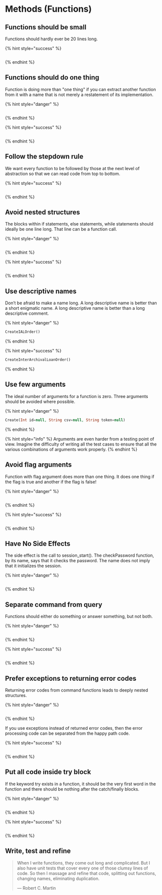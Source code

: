 # Methods (Functions)

## Functions should be small

Functions should hardly ever be 20 lines long.

{% hint style="success" %}
```php
```
{% endhint %}

## Functions should do one thing

Function is doing more than "one thing" if you can extract another function from it with a name that is not merely a restatement of its implementation.

{% hint style="danger" %}
```php
```
{% endhint %}

{% hint style="success" %}
```php
```
{% endhint %}

## Follow the stepdown rule

We want every function to be followed by those at the next level of abstraction so that we can read code from top to bottom.

{% hint style="success" %}
```php
```
{% endhint %}

## Avoid nested structures

The blocks within if statements, else statements, while statements should ideally be one line long. That line can be a function call.

{% hint style="danger" %}
```php
```
{% endhint %}

{% hint style="success" %}
```php
```
{% endhint %}

## Use descriptive names

Don’t be afraid to make a name long. A long descriptive name is better than a short enigmatic name. A long descriptive name is better than a long descriptive comment.

{% hint style="danger" %}
```php
CreateIALOrder()
```
{% endhint %}

{% hint style="success" %}
```php
CreateInterArchivalLoanOrder()
```
{% endhint %}

## Use few arguments

The ideal number of arguments for a function is zero. Three arguments should be avoided where possible.

{% hint style="danger" %}
```php
Create(Int id=null, String csv=null, String token=null)
```
{% endhint %}

{% hint style="info" %}
Arguments are even harder from a testing point of view. Imagine the difficulty of writing all the test cases to ensure that all the various combinations of arguments work properly.
{% endhint %}

## Avoid flag arguments

Function with flag argument does more than one thing. It does one thing if the flag is true and another if the flag is false!

{% hint style="danger" %}
```php
```
{% endhint %}

{% hint style="success" %}
```php
```
{% endhint %}

## Have No Side Effects

The side effect is the call to session\_start(). The checkPassword function, by its name, says that it checks the password. The name does not imply that it initializes the session.

{% hint style="danger" %}
```php
```
{% endhint %}

## Separate command from query

Functions should either do something or answer something, but not both.

{% hint style="danger" %}
```php
```
{% endhint %}

{% hint style="success" %}
```php
```
{% endhint %}

## Prefer exceptions to returning error codes

Returning error codes from command functions leads to deeply nested structures.

{% hint style="danger" %}
```php
```
{% endhint %}

If you use exceptions instead of returned error codes, then the error processing code can be separated from the happy path code.

{% hint style="success" %}
```php
```
{% endhint %}

## Put all code inside try block

If the keyword try exists in a function, it should be the very first word in the function and there should be nothing after the catch/finally blocks.

{% hint style="danger" %}
```php
```
{% endhint %}

{% hint style="success" %}
```php
```
{% endhint %}

## Write, test and refine

> When I write functions, they come out long and complicated. But I also have unit tests that cover every one of those clumsy lines of code. So then I massage and refine that code, splitting out functions, changing names, eliminating duplication.
>
> — Robert C. Martin
